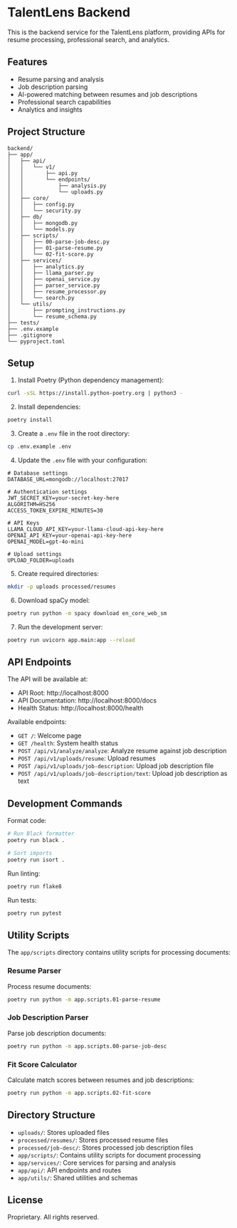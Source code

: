 # TalentLens Backend

This is the backend service for the TalentLens platform, providing APIs for resume processing, professional search, and analytics.

## Features

- Resume parsing and analysis
- Job description parsing
- AI-powered matching between resumes and job descriptions
- Professional search capabilities
- Analytics and insights

## Project Structure

```
backend/
├── app/
│   ├── api/
│   │   └── v1/
│   │       ├── api.py
│   │       └── endpoints/
│   │           ├── analysis.py
│   │           └── uploads.py
│   ├── core/
│   │   ├── config.py
│   │   └── security.py
│   ├── db/
│   │   ├── mongodb.py
│   │   └── models.py
│   ├── scripts/
│   │   ├── 00-parse-job-desc.py
│   │   ├── 01-parse-resume.py
│   │   └── 02-fit-score.py
│   ├── services/
│   │   ├── analytics.py
│   │   ├── llama_parser.py
│   │   ├── openai_service.py
│   │   ├── parser_service.py
│   │   ├── resume_processor.py
│   │   └── search.py
│   └── utils/
│       ├── prompting_instructions.py
│       └── resume_schema.py
├── tests/
├── .env.example
├── .gitignore
└── pyproject.toml
```

## Setup

1. Install Poetry (Python dependency management):
```bash
curl -sSL https://install.python-poetry.org | python3 -
```

2. Install dependencies:
```bash
poetry install
```

3. Create a `.env` file in the root directory:
```bash
cp .env.example .env
```

4. Update the `.env` file with your configuration:
```env
# Database settings
DATABASE_URL=mongodb://localhost:27017

# Authentication settings
JWT_SECRET_KEY=your-secret-key-here
ALGORITHM=HS256
ACCESS_TOKEN_EXPIRE_MINUTES=30

# API Keys
LLAMA_CLOUD_API_KEY=your-llama-cloud-api-key-here
OPENAI_API_KEY=your-openai-api-key-here
OPENAI_MODEL=gpt-4o-mini

# Upload settings
UPLOAD_FOLDER=uploads
```

5. Create required directories:
```bash
mkdir -p uploads processed/resumes
```

6. Download spaCy model:
```bash
poetry run python -m spacy download en_core_web_sm
```

7. Run the development server:
```bash
poetry run uvicorn app.main:app --reload
```

## API Endpoints

The API will be available at:
- API Root: http://localhost:8000
- API Documentation: http://localhost:8000/docs
- Health Status: http://localhost:8000/health

Available endpoints:
- `GET /`: Welcome page
- `GET /health`: System health status
- `POST /api/v1/analyze/analyze`: Analyze resume against job description
- `POST /api/v1/uploads/resume`: Upload resumes
- `POST /api/v1/uploads/job-description`: Upload job description file
- `POST /api/v1/uploads/job-description/text`: Upload job description as text

## Development Commands

Format code:
```bash
# Run Black formatter
poetry run black .

# Sort imports
poetry run isort .
```

Run linting:
```bash
poetry run flake8
```

Run tests:
```bash
poetry run pytest
```

## Utility Scripts

The `app/scripts` directory contains utility scripts for processing documents:

### Resume Parser
Process resume documents:
```bash
poetry run python -m app.scripts.01-parse-resume
```

### Job Description Parser
Parse job description documents:
```bash
poetry run python -m app.scripts.00-parse-job-desc
```

### Fit Score Calculator
Calculate match scores between resumes and job descriptions:
```bash
poetry run python -m app.scripts.02-fit-score
```

## Directory Structure

- `uploads/`: Stores uploaded files
- `processed/resumes/`: Stores processed resume files
- `processed/job-desc/`: Stores processed job description files
- `app/scripts/`: Contains utility scripts for document processing
- `app/services/`: Core services for parsing and analysis
- `app/api/`: API endpoints and routes
- `app/utils/`: Shared utilities and schemas

## License

Proprietary. All rights reserved.